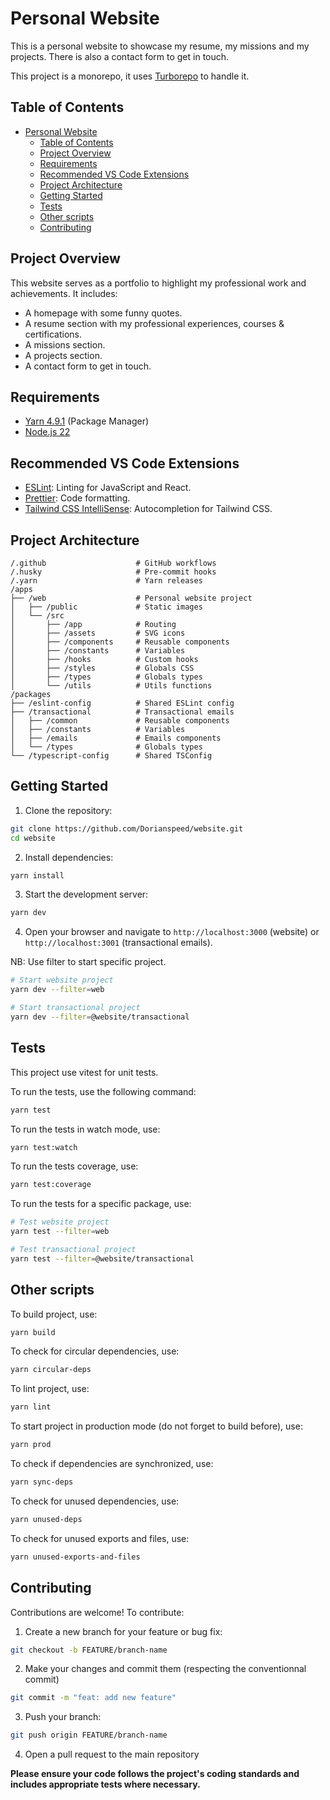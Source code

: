 # Personal Website

This is a personal website to showcase my resume, my missions and my projects. There is also a contact form to get in touch.

This project is a monorepo, it uses [Turborepo](https://turborepo.com/) to handle it.

## Table of Contents

- [Personal Website](#personal-website)
  - [Table of Contents](#table-of-contents)
  - [Project Overview](#project-overview)
  - [Requirements](#requirements)
  - [Recommended VS Code Extensions](#recommended-vs-code-extensions)
  - [Project Architecture](#project-architecture)
  - [Getting Started](#getting-started)
  - [Tests](#tests)
  - [Other scripts](#other-scripts)
  - [Contributing](#contributing)

## Project Overview

This website serves as a portfolio to highlight my professional work and achievements. It includes:

- A homepage with some funny quotes.
- A resume section with my professional experiences, courses & certifications.
- A missions section.
- A projects section.
- A contact form to get in touch.

## Requirements

- [Yarn 4.9.1](https://yarnpkg.com/) (Package Manager)
- [Node.js 22](https://nodejs.org/)

## Recommended VS Code Extensions

- [ESLint](https://marketplace.visualstudio.com/items?itemName=dbaeumer.vscode-eslint): Linting for JavaScript and React.
- [Prettier](https://marketplace.visualstudio.com/items?itemName=esbenp.prettier-vscode): Code formatting.
- [Tailwind CSS IntelliSense](https://marketplace.visualstudio.com/items?itemName=bradlc.vscode-tailwindcss): Autocompletion for Tailwind CSS.

## Project Architecture

```
/.github                    # GitHub workflows
/.husky                     # Pre-commit hooks
/.yarn                      # Yarn releases
/apps
├── /web                    # Personal website project
│   ├── /public             # Static images
│   └── /src
│       ├── /app            # Routing
│       ├── /assets         # SVG icons
│       ├── /components     # Reusable components
│       ├── /constants      # Variables
│       ├── /hooks          # Custom hooks
│       ├── /styles         # Globals CSS
│       ├── /types          # Globals types
│       └── /utils          # Utils functions
/packages
├── /eslint-config          # Shared ESLint config
├── /transactional          # Transactional emails
│   ├── /common             # Reusable components
│   ├── /constants          # Variables
│   ├── /emails             # Emails components
│   └── /types              # Globals types
└── /typescript-config      # Shared TSConfig
```

## Getting Started

1. Clone the repository:

```bash
git clone https://github.com/Dorianspeed/website.git
cd website
```

2. Install dependencies:

```bash
yarn install
```

3. Start the development server:

```bash
yarn dev
```

4. Open your browser and navigate to `http://localhost:3000` (website) or `http://localhost:3001` (transactional emails).

NB: Use filter to start specific project.

```bash
# Start website project
yarn dev --filter=web

# Start transactional project
yarn dev --filter=@website/transactional
```

## Tests

This project use vitest for unit tests.

To run the tests, use the following command:

```bash
yarn test
```

To run the tests in watch mode, use:

```bash
yarn test:watch
```

To run the tests coverage, use:

```bash
yarn test:coverage
```

To run the tests for a specific package, use:

```bash
# Test website project
yarn test --filter=web

# Test transactional project
yarn test --filter=@website/transactional
```

## Other scripts

To build project, use:

```bash
yarn build
```

To check for circular dependencies, use:

```bash
yarn circular-deps
```

To lint project, use:

```bash
yarn lint
```

To start project in production mode (do not forget to build before), use:

```bash
yarn prod
```

To check if dependencies are synchronized, use:

```bash
yarn sync-deps
```

To check for unused dependencies, use:

```bash
yarn unused-deps
```

To check for unused exports and files, use:

```bash
yarn unused-exports-and-files
```

## Contributing

Contributions are welcome! To contribute:

1. Create a new branch for your feature or bug fix:

```bash
git checkout -b FEATURE/branch-name
```

2. Make your changes and commit them (respecting the conventionnal commit)

```bash
git commit -m "feat: add new feature"
```

3. Push your branch:

```bash
git push origin FEATURE/branch-name
```

4. Open a pull request to the main repository

**Please ensure your code follows the project's coding standards and includes appropriate tests where necessary.**
